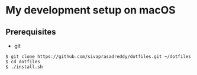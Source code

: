 # My development setup on macOS

## Prerequisites
* git

```shell
$ git clone https://github.com/sivaprasadreddy/dotfiles.git ~/dotfiles
$ cd dotfiles
$ ./install.sh
```
